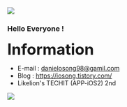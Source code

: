 <img src="https://capsule-render.vercel.app/api?type=waving&color=31363F&height=150&section=header&text=Seongwook&fontSize=45&fontColor=EEEEEE" />

### Hello Everyone ! 

**<span style="font-size:250%">Information</span>**  
- E-mail : danielosong98@gamil.com
- Blog : https://iosong.tistory.com/
- Likelion's TECHIT (APP-iOS2) 2nd

   


  


<img src="https://capsule-render.vercel.app/api?type=waving&color=31363F&height=150&section=footer" />



